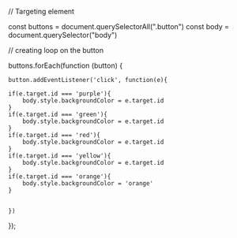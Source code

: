 // Targeting element  

const buttons = document.querySelectorAll(".button")
const body = document.querySelector("body")

// creating loop on the button  

buttons.forEach(function (button) {

    button.addEventListener('click', function(e){
   
    if(e.target.id === 'purple'){
        body.style.backgroundColor = e.target.id
    }
    if(e.target.id === 'green'){
        body.style.backgroundColor = e.target.id
    }
    if(e.target.id === 'red'){
        body.style.backgroundColor = e.target.id
    }
    if(e.target.id === 'yellow'){
        body.style.backgroundColor = e.target.id
    }
    if(e.target.id === 'orange'){
        body.style.backgroundColor = 'orange'
    }


    })

});